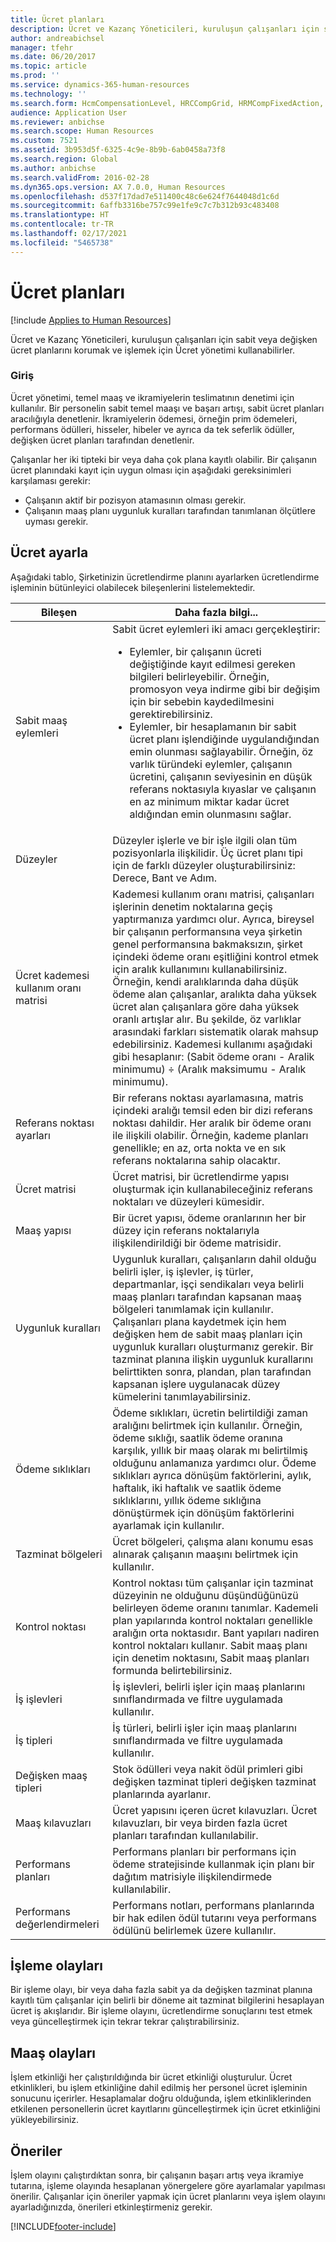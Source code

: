 ```yaml
---
title: Ücret planları
description: Ücret ve Kazanç Yöneticileri, kuruluşun çalışanları için sabit veya değişken ücret planlarını korumak ve işlemek için Ücret yönetimi kullanabilirler.
author: andreabichsel
manager: tfehr
ms.date: 06/20/2017
ms.topic: article
ms.prod: ''
ms.service: dynamics-365-human-resources
ms.technology: ''
ms.search.form: HcmCompensationLevel, HRCCompGrid, HRMCompFixedAction, HRMCompFixedBudget, HRMCompFixedPlanTable, HcmCompensationWorkspace
audience: Application User
ms.reviewer: anbichse
ms.search.scope: Human Resources
ms.custom: 7521
ms.assetid: 3b953d5f-6325-4c9e-8b9b-6ab0458a73f8
ms.search.region: Global
ms.author: anbichse
ms.search.validFrom: 2016-02-28
ms.dyn365.ops.version: AX 7.0.0, Human Resources
ms.openlocfilehash: d537f17dad7e511400c48c6e624f7644048d1c6d
ms.sourcegitcommit: 6affb3316be757c99e1fe9c7c7b312b93c483408
ms.translationtype: HT
ms.contentlocale: tr-TR
ms.lasthandoff: 02/17/2021
ms.locfileid: "5465738"
---
```

# <a name="compensation-plans"></a>Ücret planları

[!include [Applies to Human Resources](../includes/applies-to-hr.md)]

Ücret ve Kazanç Yöneticileri, kuruluşun çalışanları için sabit veya değişken ücret planlarını korumak ve işlemek için Ücret yönetimi kullanabilirler.

### <a name="introduction"></a>Giriş

Ücret yönetimi, temel maaş ve ikramiyelerin teslimatının denetimi için kullanılır. Bir personelin sabit temel maaşı ve başarı artışı, sabit ücret planları aracılığıyla denetlenir. İkramiyelerin ödemesi, örneğin prim ödemeleri, performans ödülleri, hisseler, hibeler ve ayrıca da tek seferlik ödüller, değişken ücret planları tarafından denetlenir. 

Çalışanlar her iki tipteki bir veya daha çok plana kayıtlı olabilir. Bir çalışanın ücret planındaki kayıt için uygun olması için aşağıdaki gereksinimleri karşılaması gerekir:
-   Çalışanın aktif bir pozisyon atamasının olması gerekir.
-   Çalışanın maaş planı uygunluk kuralları tarafından tanımlanan ölçütlere uyması gerekir.

## <a name="compensation-setup"></a> Ücret ayarla
Aşağıdaki tablo, Şirketinizin ücretlendirme planını ayarlarken ücretlendirme işleminin bütünleyici olabilecek bileşenlerini listelemektedir.

<table>
<thead>
<tr class="header">
<th>Bileşen</th>
<th>Daha fazla bilgi...</th>
</tr>
</thead>
<tbody>
<tr class="odd">
<td>Sabit maaş eylemleri</td>
<td>Sabit ücret eylemleri iki amacı gerçekleştirir:
<ul>
<li>Eylemler, bir çalışanın ücreti değiştiğinde kayıt edilmesi gereken bilgileri belirleyebilir. Örneğin, promosyon veya indirme gibi bir değişim için bir sebebin kaydedilmesini gerektirebilirsiniz.</li>
<li>Eylemler, bir hesaplamanın bir sabit ücret planı işlendiğinde uygulandığından emin olunması sağlayabilir.  Örneğin, öz varlık türündeki eylemler, çalışanın ücretini, çalışanın seviyesinin en düşük referans noktasıyla kıyaslar ve çalışanın en az minimum miktar kadar ücret aldığından emin olunmasını sağlar.</li>
</ul></td>
</tr>
<tr class="even">
<td>Düzeyler</td>
<td>Düzeyler işlerle ve bir işle ilgili olan tüm pozisyonlarla ilişkilidir. Üç ücret planı tipi için de farklı düzeyler oluşturabilirsiniz: Derece, Bant ve Adım.</td>
</tr>
<tr class="odd">
<td>Ücret kademesi kullanım oranı matrisi</td>
<td>Kademesi kullanım oranı matrisi, çalışanları işlerinin denetim noktalarına geçiş yaptırmanıza yardımcı olur. Ayrıca, bireysel bir çalışanın performansına veya şirketin genel performansına bakmaksızın, şirket içindeki ödeme oranı eşitliğini kontrol etmek için aralık kullanımını kullanabilirsiniz. Örneğin, kendi aralıklarında daha düşük ödeme alan çalışanlar, aralıkta daha yüksek ücret alan çalışanlara göre daha yüksek oranlı artışlar alır. Bu şekilde, öz varlıklar arasındaki farkları sistematik olarak mahsup edebilirsiniz. Kademesi kullanımı aşağıdaki gibi hesaplanır: (Sabit ödeme oranı - Aralik minimumu) ÷ (Aralık maksimumu - Aralık minimumu).</td>
</tr>
<tr class="even">
<td>Referans noktası ayarları</td>
<td>Bir referans noktası ayarlamasına, matris içindeki aralığı temsil eden bir dizi referans noktası dahildir. Her aralık bir ödeme oranı ile ilişkili olabilir. Örneğin, kademe planları genellikle; en az, orta nokta ve en sık referans noktalarına sahip olacaktır.</td>
</tr>
<tr class="odd">
<td>Ücret matrisi</td>
<td>Ücret matrisi, bir ücretlendirme yapısı oluşturmak için kullanabileceğiniz referans noktaları ve düzeyleri kümesidir.</td>
</tr>
<tr class="even">
<td>Maaş yapısı</td>
<td>Bir ücret yapısı, ödeme oranlarının her bir düzey için referans noktalarıyla ilişkilendirildiği bir ödeme matrisidir.</td>
</tr>
<tr class="odd">
<td>Uygunluk kuralları</td>
<td>Uygunluk kuralları, çalışanların dahil olduğu belirli işler, iş işlevler, iş türler, departmanlar, işçi sendikaları veya belirli maaş planları tarafından kapsanan maaş bölgeleri tanımlamak için kullanılır. Çalışanları plana kaydetmek için hem değişken hem de sabit maaş planları için uygunluk kuralları oluşturmanız gerekir. Bir tazminat planına ilişkin uygunluk kurallarını belirttikten sonra, plandan, plan tarafından kapsanan işlere uygulanacak düzey kümelerini tanımlayabilirsiniz.</td>
</tr>
<tr class="even">
<td>Ödeme sıklıkları</td>
<td>Ödeme sıklıkları, ücretin belirtildiği zaman aralığını belirtmek için kullanılır.  Örneğin, ödeme sıklığı, saatlik ödeme oranına karşılık, yıllık bir maaş olarak mı belirtilmiş olduğunu anlamanıza yardımcı olur. Ödeme sıklıkları ayrıca dönüşüm faktörlerini, aylık, haftalık, iki haftalık ve saatlik ödeme sıklıklarını, yıllık ödeme sıklığına dönüştürmek için dönüşüm faktörlerini ayarlamak için kullanılır.</td>
</tr>
<tr class="odd">
<td>Tazminat bölgeleri</td>
<td>Ücret bölgeleri, çalışma alanı konumu esas alınarak çalışanın maaşını belirtmek için kullanılır.</td>
</tr>
<tr class="even">
<td>Kontrol noktası</td>
<td>Kontrol noktası tüm çalışanlar için tazminat düzeyinin ne olduğunu düşündüğünüzü belirleyen ödeme oranını tanımlar. Kademeli plan yapılarında kontrol noktaları genellikle aralığın orta noktasıdır. Bant yapıları nadiren kontrol noktaları kullanır. Sabit maaş planı için denetim noktasını, Sabit maaş planları formunda belirtebilirsiniz.</td>
</tr>
<tr class="odd">
<td>İş işlevleri</td>
<td>İş işlevleri, belirli işler için maaş planlarını sınıflandırmada ve filtre uygulamada kullanılır.</td>
</tr>
<tr class="even">
<td>İş tipleri</td>
<td>İş türleri, belirli işler için maaş planlarını sınıflandırmada ve filtre uygulamada kullanılır.</td>
</tr>
<tr class="odd">
<td>Değişken maaş tipleri</td>
<td>Stok ödülleri veya nakit ödül primleri gibi değişken tazminat tipleri değişken tazminat planlarında ayarlanır.</td>
</tr>
<tr class="even">
<td>Maaş kılavuzları</td>
<td>Ücret yapısını içeren ücret kılavuzları.  Ücret kılavuzları, bir veya birden fazla ücret planları tarafından kullanılabilir.</td>
</tr>
<tr class="odd">
<td>Performans planları</td>
<td>Performans planları bir performans için ödeme stratejisinde kullanmak için planı bir dağıtım matrisiyle ilişkilendirmede kullanılabilir.</td>
</tr>
<tr class="even">
<td>Performans değerlendirmeleri</td>
<td>Performans notları, performans planlarında bir hak edilen ödül tutarını veya performans ödülünü belirlemek üzere kullanılır.</td>
</tr>
</tbody>
</table>

## <a name="process-events"></a> İşleme olayları
Bir işleme olayı, bir veya daha fazla sabit ya da değişken tazminat planına kayıtlı tüm çalışanlar için belirli bir döneme ait tazminat bilgilerini hesaplayan ücret iş akışlarıdır. Bir işleme olayını, ücretlendirme sonuçlarını test etmek veya güncelleştirmek için tekrar tekrar çalıştırabilirsiniz.

<a name="compensation-events"></a>Maaş olayları
-------------------

İşlem etkinliği her çalıştırıldığında bir ücret etkinliği oluşturulur.  Ücret etkinlikleri, bu işlem etkinliğine dahil edilmiş her personel ücret işleminin sonucunu içerirler.  Hesaplamalar doğru olduğunda, işlem etkinliklerinden etkilenen personellerin ücret kayıtlarını güncelleştirmek için ücret etkinliğini yükleyebilirsiniz.

## <a name="recommendations"></a> Öneriler
İşlem olayını çalıştırdıktan sonra, bir çalışanın başarı artış veya ikramiye tutarına, işleme olayında hesaplanan yönergelere göre ayarlamalar yapılması önerilir. Çalışanlar için öneriler yapmak için ücret planlarını veya işlem olayını ayarladığınızda, önerileri etkinleştirmeniz gerekir.





[!INCLUDE[footer-include](../includes/footer-banner.md)]